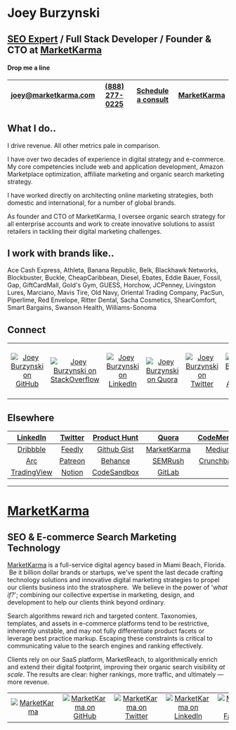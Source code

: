 

# Joey Burzynski
## **[SEO Expert](https://stackoverflow.com/story/seo "Joey Burzynski: SEO Expert") / Full Stack Developer / Founder & CTO at [MarketKarma](https://www.marketkarma.com "MarketKarma: SEO Agency in Miami Beach, Florida")**  

#### Drop me a line

|[joey@marketkarma.com](mailto:joey@marketkarma.com "Drop me a line via email.")   |[(888) 277-0225](tel:8882770225 "Give me a shout.")   |[Schedule a consult](https://marketkarma.as.me/ "Schedule a 30-minute meeting with me.")   |[MarketKarma](https://www.google.com/search?q=MarketKarma+SEO "Find me online.")
|:-:|:-:|:-:|:-:|
  
  
## What I do..

I drive revenue. All other metrics pale in comparison.

I have over two decades of experience in digital strategy and e-commerce. My core competencies include web and application development, Amazon Marketplace optimization, affiliate marketing and organic search marketing strategy.

I have worked directly on architecting online marketing strategies, both domestic and international, for a number of global brands.

As founder and CTO of MarketKarma, I oversee organic search strategy for all enterprise accounts and work to create innovative solutions to assist retailers in tackling their digital marketing challenges.
  
  
## I work with brands like..

Ace Cash Express, Athleta, Banana Republic, Belk, Blackhawk Networks, Blockbuster, Buckle, CheapCaribbean, Diesel, Ebates, Eddie Bauer, Fossil, Gap, GiftCardMall, Gold's Gym, GUESS, Horchow, JCPenney, Livingston Lures, Marciano, Mavis Tire, Old Navy, Oriental Trading Company, PacSun, Piperlime, Red Envelope, Ritter Dental, Sacha Cosmetics, ShearComfort, Smart Bargains, Swanson Health, Williams-Sonoma
  
  
## Connect

| | | | | | | | | | | | |
| :-: | :-: | :-: | :-: | :-: | :-: | :-: | :-: | :-: | :-: | :-: | :-: |
|[![Joey Burzynski on GitHub](https://www.marketkarma.com/shared/GitHub.png "Joey Burzynski on GitHub")](https://github.com/JoeyBurzynski "Joey Burzynski on GitHub")|[![Joey Burzynski on StackOverflow](https://www.marketkarma.com/shared/StackOverflow.png "Joey Burzynski on StackOverflow")](https://stackoverflow.com/story/seo "SEO Expert") |[![Joey Burzynski on LinkedIn](https://www.marketkarma.com/shared/LinkedIn.png "Joey Burzynski on LinkedIn")](https://www.linkedin.com/in/miamibeachseo "Joey Burzynski: Miami SEO Expert") |[![Joey Burzynski on Quora](https://www.marketkarma.com/shared/Quora.png "Joey Burzynski on Quora")](https://www.quora.com/profile/Joey-Burzynski "Joey Burzynski on Quora") |[![Joey Burzynski on Twitter](https://www.marketkarma.com/shared/Twitter.png "Joey Burzynski on Twitter")](https://twitter.com/JoeyBurzynski "Joey Burzynski on Twitter") |[![Joey Burzynski on AngelList](https://www.marketkarma.com/shared/AngelList.png "Joey Burzynski on AngelList")](https://angel.co/joeyburzynski "Joey Burzynski on AngelList") |[![Joey Burzynski on Google+](https://www.marketkarma.com/shared/GooglePlus.png "Joey Burzynski on Google+")](https://plus.google.com/u/1/+JoeyBurzynski81 "Joey Burzynski on Google+") |[![Joey Burzynski on Dribbble](https://www.marketkarma.com/shared/Dribbble.png "Joey Burzynski on Dribbble")](https://dribbble.com/JoeyBurzynski "Joey Burzynski on Dribbble") |[![Joey Burzynski on Behance](https://www.marketkarma.com/shared/Behance.png "Joey Burzynski on Behance")](https://www.behance.net/joeyburzynski "Joey Burzynski on Behance") |[![Joey Burzynski on Feedly](https://www.marketkarma.com/shared/Feedly.png "Joey Burzynski on Feedly")](https://feedly.com/joeyburzynski "Joey Burzynski on Feedly") |[![Drop me a line via Email](https://www.marketkarma.com/shared/Email.png "Drop me a line via Email")](mailto:joey@marketkarma.com "Drop me a line via Email") |[![Give me a shout via Phone](https://www.marketkarma.com/shared/Phone.png "Give me a shout via Phone")](tel:8882770225 "Give me a shout via Phone") |
  
  
## Elsewhere

|[LinkedIn](https://www.linkedin.com/in/miamibeachseo "SEO Expert Joey Burzynski on LinkedIn")|[Twitter](https://twitter.com/JoeyBurzynski "Joey Burzynski on Twitter")   |[Product Hunt](https://www.producthunt.com/@joeyburzynski "Joey Burzynski on ProductHunt")   |[Quora](https://www.quora.com/profile/Joey-Burzynski "Joey Burzynski on Quora")   |[CodeMentor](https://www.codementor.io/@marketkarma "MarketKarma on CodeMentor")   |[StackOverflow](https://stackoverflow.com/story/seo "Joey Burzynski: SEO Expert")   |
|:-:|:-:|:-:|:-:|:-:|:-:|
|[Dribbble](https://dribbble.com/JoeyBurzynski "Joey Burzynski on Dribbble")   |[Feedly](https://feedly.com/joeyburzynski/ "Joey Burzynski's Feedly feed")   |[Github Gist](https://gist.github.com/JoeyBurzynski "Joey Burzynski's Gists on GitHub")   |[MarketKarma](https://www.marketkarma.com "MarketKarma: SEO Agency in Miami, Florida")   |[Medium](https://medium.com/@joeyburzynski "Joey Burzynski on Medium.com")   |[Moz](https://moz.com/community/users/4206813 "Joey Burzynski on Moz.com")|[CodePen](https://codepen.io/ResistedNormalcy "Joey Burzynski on CodePen")
|[Arc](https://arc.dev/@marketkarma "SEO Agency MarketKarma on Arc.dev")   |[Patreon](https://www.patreon.com/JoeyBurzynski/ "Joey Burzynski on Patreon.com")   |[Behance](https://www.behance.net/joeyburzynski "Joey Burzynski on Behance.net")   |[SEMRush](https://www.semrush.com/user/146064753/ "SEO Expert Joey Burzynski on SEMRush.com")   |[Crunchbase](https://www.crunchbase.com/person/joey-burzynski "Joey Burzynski on Crunchbase.com")   |[AngelList](https://angel.co/u/joeyburzynski "Joey Burzynski on Angel.co")   |
|[TradingView](https://www.tradingview.com/u/JoeyBurzynski/ "Joey Burzynski on TradingView")   |[Notion](https://www.notion.so/marketkarma/112ca361fc12483292f237997bbc5be7?v=01ab4dc1a83b4baa986d476e0c0b614b "Joey Burzynski on Notion")   |[CodeSandbox](https://codesandbox.io/u/JoeyBurzynski "Joey Burzynski on CodeSandbox")   |[GitLab](https://gitlab.com/JoeyBurzynski "Joey Burzynski on GitLab")   |   |   |
  
  
----------
  
  
# [MarketKarma](https://www.marketkarma.com "MarketKarma: SEO Agency in Miami, Florida")
## SEO & E-commerce Search Marketing Technology

[MarketKarma](https://www.notion.so/marketkarma/a9e7fe51ce694d06a02c6836581b70be?v=04588429aabb4b768bad54aa87b71193 "SEO Agency in Miami Beach, Florida") is a full-service digital agency based in Miami Beach, Florida.  Be it billion dollar brands or startups, we've spent the last decade crafting technology solutions and innovative digital marketing strategies to propel our clients business into the stratosphere.  We believe in the power of '_what if?_'; combining our collective expertise in marketing, design, and development to help our clients think beyond ordinary.

Search algorithms reward rich and targeted content. Taxonomies, templates, and assets in e-commerce platforms tend to be restrictive, inherently unstable, and may not fully differentiate product facets or leverage best practice markup. Escaping these constraints is critical to communicating value to the search engines and ranking effectively.

Clients rely on our SaaS platform, MarketReach, to algorithmically enrich and extend their digital footprint, improving their organic search visibility _at scale_.  The results are clear: higher rankings, more traffic, and ultimately — more revenue. 

 
| | | | | | |
| :-: | :-: | :-: | :-: | :-: | :-: |
|[![MarketKarma](https://www.marketkarma.com/shared/MarketKarma.png "MarketKarma: E-commerce SEO Technology")](https://www.marketkarma.com "MarketKarma: Internet Marketing Agency in Miami Beach, Florida")|[![MarketKarma on GitHub](https://www.marketkarma.com/shared/GitHub.png "MarketKarma on GitHub")](https://github.com/MarketKarma "MarketKarma on GitHub")|[![MarketKarma on Twitter](https://www.marketkarma.com/shared/Twitter.png "MarketKarma on Twitter")](https://twitter.com/MarketKarma "MarketKarma on Twitter")|[![MarketKarma on LinkedIn](https://www.marketkarma.com/shared/LinkedIn.png "MarketKarma on LinkedIn")](https://www.linkedin.com/company/MarketKarma "MarketKarma: E-commerce Search Marketing Technology")|[![MarketKarma on Facebook](https://www.marketkarma.com/shared/Facebook.png "MarketKarma on Facebook")](https://www.facebook.com/MarketKarma "MarketKarma: E-commerce SEO Experts in Miami Beach, Florida")|[![MarketKarma on AngelList](https://www.marketkarma.com/shared/AngelList.png "MarketKarma on AngelList")](https://angel.co/marketkarma "MarketKarma on AngelList")|


<!--
**JoeyBurzynski/JoeyBurzynski** is a ✨ _special_ ✨ repository because its `README.md` (this file) appears on your GitHub profile.

Here are some ideas to get you started:

- 🔭 I’m currently working on ...
- 🌱 I’m currently learning ...
- 👯 I’m looking to collaborate on ...
- 🤔 I’m looking for help with ...
- 💬 Ask me about ...
- 📫 How to reach me: ...
- 😄 Pronouns: ...
- ⚡ Fun fact: ...
-->

